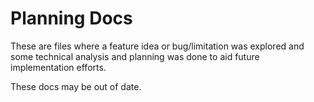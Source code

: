 # Planning Docs

These are files where a feature idea or bug/limitation was explored and some
technical analysis and planning was done to aid future implementation efforts.

These docs may be out of date.

